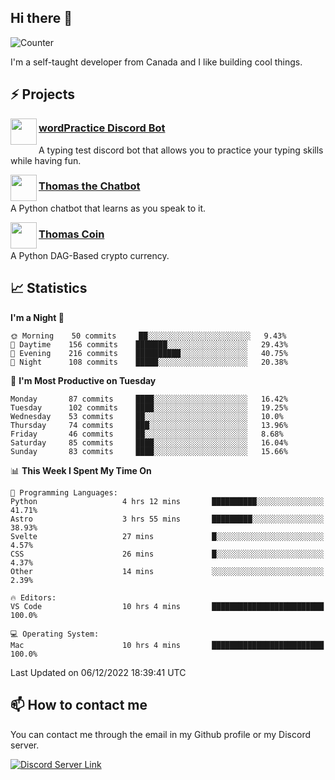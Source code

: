 <h2>Hi there 👋</h2>

![Counter](https://komarev.com/ghpvc/?username=principle105)

<p>I'm a self-taught developer from Canada and I like building cool things.</p>

<h2>⚡ Projects</h2>

<img align="left" src="https://i.imgur.com/BIzs17V.png" width="42" height="42" />
<h3><a target="_blank" href="https://discord.com/application-directory/743183681182498906">wordPractice Discord Bot</a></h3>
<p>A typing test discord bot that allows you to practice your typing skills while having fun.</p>

<img align="left" src="https://i.imgur.com/hA9YF2s.png" width="42" height="42" />
<h3><a href="https://github.com/principle105/thomasthechatbot">Thomas the Chatbot</a></h3>
<p>A Python chatbot that learns as you speak to it.</p>

<img align="left" src="https://i.imgur.com/4FdQpgN.png" width="42" height="42" />
<h3><a href="https://github.com/principle105/thomas-coin">Thomas Coin</a></h3>
<p>A Python DAG-Based crypto currency.</p>

<h2>📈 Statistics</h2>

<!--START_SECTION:waka-->
**I'm a Night 🦉** 

```text
🌞 Morning    50 commits     ██░░░░░░░░░░░░░░░░░░░░░░░   9.43% 
🌆 Daytime    156 commits    ███████░░░░░░░░░░░░░░░░░░   29.43% 
🌃 Evening    216 commits    ██████████░░░░░░░░░░░░░░░   40.75% 
🌙 Night      108 commits    █████░░░░░░░░░░░░░░░░░░░░   20.38%

```
📅 **I'm Most Productive on Tuesday** 

```text
Monday       87 commits     ████░░░░░░░░░░░░░░░░░░░░░   16.42% 
Tuesday      102 commits    ████░░░░░░░░░░░░░░░░░░░░░   19.25% 
Wednesday    53 commits     ██░░░░░░░░░░░░░░░░░░░░░░░   10.0% 
Thursday     74 commits     ███░░░░░░░░░░░░░░░░░░░░░░   13.96% 
Friday       46 commits     ██░░░░░░░░░░░░░░░░░░░░░░░   8.68% 
Saturday     85 commits     ████░░░░░░░░░░░░░░░░░░░░░   16.04% 
Sunday       83 commits     ████░░░░░░░░░░░░░░░░░░░░░   15.66%

```


📊 **This Week I Spent My Time On** 

```text
💬 Programming Languages: 
Python                   4 hrs 12 mins       ██████████░░░░░░░░░░░░░░░   41.71% 
Astro                    3 hrs 55 mins       █████████░░░░░░░░░░░░░░░░   38.93% 
Svelte                   27 mins             █░░░░░░░░░░░░░░░░░░░░░░░░   4.57% 
CSS                      26 mins             █░░░░░░░░░░░░░░░░░░░░░░░░   4.37% 
Other                    14 mins             ░░░░░░░░░░░░░░░░░░░░░░░░░   2.39%

🔥 Editors: 
VS Code                  10 hrs 4 mins       █████████████████████████   100.0%

💻 Operating System: 
Mac                      10 hrs 4 mins       █████████████████████████   100.0%

```


 Last Updated on 06/12/2022 18:39:41 UTC
<!--END_SECTION:waka-->

<h2>📫 How to contact me</h2>

You can contact me through the email in my Github profile or my Discord server.

[![Discord Server Link](https://dcbadge.vercel.app/api/server/DHnk46C)](https://discord.gg/DHnk46C)

